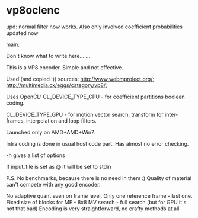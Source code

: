 vp8oclenc
=========

upd: normal filter now works. Also only involved coefficient probabilities updated now

main:

Don't know what to write here...
...

This is a VP8 encoder.
Simple and not effective.

Used (and copied :)) sources: 
http://www.webmproject.org/; http://multimedia.cx/eggs/category/vp8/;

Uses OpenCL:
CL_DEVICE_TYPE_CPU - for coefficient partitions boolean coding.

CL_DEVICE_TYPE_GPU - for motion vector search, transform for inter-frames, interpolation and loop filters.

Launched only on AMD+AMD+Win7.

Intra coding is done in usual host code part.
Has almost no error checking. 

  -h gives a list of options

If input_file is set as @ it will be set to stdin

P.S. 
No benchmarks, because there is no need in them :)
Quality of material can't compete with any good encoder.

No adaptive quant even on frame level.
Only one reference frame - last one.
Fixed size of blocks for ME - 8x8
MV search - full search (but for GPU it's not that bad)
Encoding is very straightforward, no crafty methods at all


